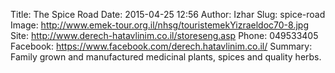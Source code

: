 Title: The Spice Road
Date: 2015-04-25 12:56
Author: Izhar
Slug: spice-road
Image: http://www.emek-tour.org.il/nhsg/touristemekYizraeldoc70-8.jpg
Site: http://www.derech-hatavlinim.co.il/storeseng.asp
Phone: 049533405
Facebook: https://www.facebook.com/derech.hatavlinim.co.il/
Summary: Family grown and manufactured medicinal plants, spices and quality herbs.

